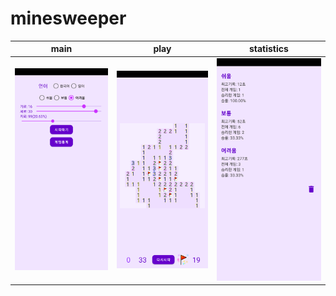 # minesweeper

|main|play|statistics|
|----|----|----------|
|<img src='screenshots/main.png' style='width: 540px'>|<img src='screenshots/play.png' style='width: 540px'>|<img src='screenshots/statistics.png' style='width: 520px'>|
